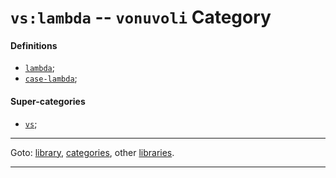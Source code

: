 

<a id='category__vonuvoli__vs_3a_lambda'></a>

# `vs:lambda` -- `vonuvoli` Category


<a id='category__vonuvoli__vs_3a_lambda__definitions'></a>

#### Definitions

 * [`lambda`](../../r7rs/definitions/lambda.md#definition__r7rs__lambda);
 * [`case-lambda`](../../r7rs/definitions/case-lambda.md#definition__r7rs__case-lambda);


<a id='category__vonuvoli__vs_3a_lambda__super-categories'></a>

#### Super-categories

 * [`vs`](../../vonuvoli/categories/vs.md#category__vonuvoli__vs);

----

Goto: [library](../../vonuvoli/_index.md#library__vonuvoli), [categories](../../vonuvoli/categories/_index.md#toc__vonuvoli__categories), other [libraries](../../_libraries.md#toc__libraries).

----

